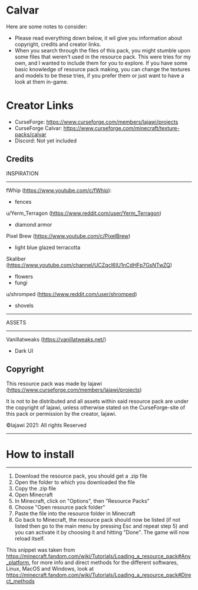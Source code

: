 # Calvar

Here are some notes to consider:
- Please read everything down below, it wil give you information
  about copyright, credits and creator links.
- When you search through the files of this pack, you might stumble
  upon some files that weren't used in the resource pack. This were
  tries for my own, and I wanted to include them for you to explore.
  If you have some basic knowledge of resource pack making, you can
  change the textures and models to be these tries, if you prefer them
  or just want to have a look at them in-game.

# Creator Links

- CurseForge:	https://www.curseforge.com/members/lajawi/projects
- CurseForge Calvar: https://www.curseforge.com/minecraft/texture-packs/calvar
- Discord:	Not yet included

## Credits
  
INSPIRATION
___

fWhip	(https://www.youtube.com/c/fWhip):
- fences

u/Yerm_Terragon (https://www.reddit.com/user/Yerm_Terragon)
- diamond armor

Pixel Brew (https://www.youtube.com/c/PixelBrew)
- light blue glazed terracotta

Skaliber (https://www.youtube.com/channel/UCZqcl6IU1nCdHFp7GsNTwZQ)
- flowers
- fungi

u/shromped (https://www.reddit.com/user/shromped)
- shovels

___
ASSETS
___

Vanillatweaks	(https://vanillatweaks.net/)
- Dark UI

## Copyright

This resource pack was made by lajawi (https://www.curseforge.com/members/lajawi/projects)

It is not to be distributed and all assets within said resource pack
are under the copyright of lajawi, unless otherwise stated on the
CurseForge-site of this pack or permission by the creator, lajawi.

©lajawi 2021: All rights Reserved

___
# How to install
___

1. Download the resource pack, you should get a .zip file
2. Open the folder to which you downloaded the file
3. Copy the .zip file
4. Open Minecraft
5. In Minecraft, click on "Options", then "Resource Packs"
6. Choose "Open resource pack folder"
7. Paste the file into the resource folder in Minecraft
8. Go back to Minecraft, the resource pack should now be listed (if not listed then go to the main menu by pressing Esc and repeat step 5) and you can activate it by choosing it and hitting "Done". The game will now reload itself.

This snippet was taken from https://minecraft.fandom.com/wiki/Tutorials/Loading_a_resource_pack#Any_platform, for more info and direct methods for the different softwares, Linux, MacOS and Windows, look at https://minecraft.fandom.com/wiki/Tutorials/Loading_a_resource_pack#Direct_methods
